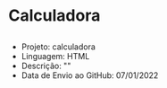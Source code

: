 # Calculadora 
##
##
- Projeto: calculadora
- Linguagem: HTML
- Descrição: ""
- Data de Envio ao GitHub: 07/01/2022
##
